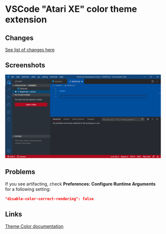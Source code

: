 VSCode "Atari XE" color theme extension
=======================================

Changes
-------

[See list of changes here](CHANGELOG.md)

Screenshots
-----------

![](media/image/shot01.png)

Problems
--------

If you see artifacting, check **Preferences: Configure Runtime Arguments** for a following setting:

```json
"disable-color-correct-rendering": false
```

Links
-----

[Theme Color documentation](https://code.visualstudio.com/api/references/theme-color)
